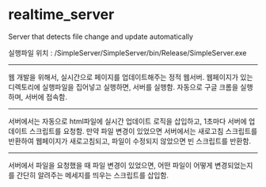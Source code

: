 # realtime_server
Server that detects file change and update automatically

실행파일 위치 : /SimpleServer/SimpleServer/bin/Release/SimpleServer.exe

---

 웹 개발을 위해서, 실시간으로 페이지를 업데이트해주는 정적 웹서버. 웹페이지가 있는 디렉토리에 실행파일을 집어넣고 실행하면, 서버를 실행함. 자동으로 구글 크롬을 실행하며, 서버에 접속함.

---

 서버에서는 자동으로 html파일에 실시간 업데이트 로직을 삽입하고, 1초마다 서버에 업데이트 스크립트를 요청함. 만약 파일 변경이 있었으면 서버에서는 새로고침 스크립트를 반환하여 웹페이지가 새로고침되고, 파일이 수정되지 않았으면 빈 스크립트를 반환함.
 
---
 
 서버에서 파일을 요청했을 때 파일 변경이 있었으면, 어떤 파일이 어떻게 변경되었는지를 간단히 알려주는 메세지를 띄우는 스크립트를 삽입함.
